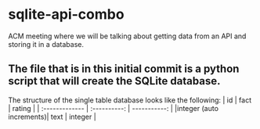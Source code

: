 # sqlite-api-combo
ACM meeting where we will be talking about getting data from an API and storing it in a database.

## The file that is in this initial commit is a python script that will create the SQLite database.
The structure of the single table database looks like the following:
| id             | fact         | rating       |
| :------------- | :----------: | -----------: |
|integer (auto increments)| text   | integer   |
